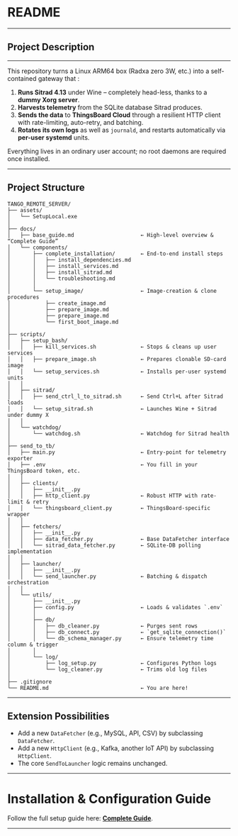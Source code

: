 # README

---

## Project Description

---

This repository turns a Linux ARM64 box (Radxa zero 3W, etc.) into a self-contained
gateway that :

1. **Runs Sitrad 4.13** under Wine – completely head-less, thanks to a **dummy Xorg server**.
2. **Harvests telemetry** from the SQLite database Sitrad produces.
3. **Sends the data** to **ThingsBoard Cloud** through a resilient HTTP client with rate-limiting,
   auto-retry, and batching.
4. **Rotates its own logs** as well as `journald`, and restarts automatically via **per-user
   systemd** units.

Everything lives in an ordinary user account; no root daemons are required once installed.

---

## Project Structure

```
TANGO_REMOTE_SERVER/
├── assets/
│   └── SetupLocal.exe
│
├── docs/
│   ├── base_guide.md                     ← High-level overview & “Complete Guide”
│   └── components/
│       ├── complete_installation/        ← End-to-end install steps
│       │   ├── install_dependencies.md
│       │   ├── install_services.md
│       │   ├── install_sitrad.md
│       │   └── troubleshooting.md
│       │
│       └── setup_image/                  ← Image-creation & clone procedures
│           ├── create_image.md
│           ├── prepare_image.md
│           ├── prepare_image.md
│           └── first_boot_image.md
│
├── scripts/
│   ├── setup_bash/
│   │   ├── kill_services.sh              ← Stops & cleans up user services
│   │   ├── prepare_image.sh              ← Prepares clonable SD-card image
│   │   └── setup_services.sh             ← Installs per-user systemd units
│   │
│   ├── sitrad/
│   │   ├── send_ctrl_l_to_sitrad.sh      ← Send Ctrl+L after Sitrad loads
│   │   └── setup_sitrad.sh               ← Launches Wine + Sitrad under dummy X
│   │ 
│   └── watchdog/
│       └── watchdog.sh                   ← Watchdog for Sitrad health
│
├── send_to_tb/
│   ├── main.py                           ← Entry-point for telemetry exporter
│   ├── .env                              ← You fill in your ThingsBoard token, etc.
│   │
│   ├── clients/
│   │   ├── __init__.py
│   │   ├── http_client.py                ← Robust HTTP with rate-limit & retry
│   │   └── thingsboard_client.py         ← ThingsBoard-specific wrapper
│   │
│   ├── fetchers/
│   │   ├── __init__.py
│   │   ├── data_fetcher.py               ← Base DataFetcher interface
│   │   └── sitrad_data_fetcher.py        ← SQLite-DB polling implementation
│   │
│   ├── launcher/
│   │   ├── __init__.py
│   │   └── send_launcher.py              ← Batching & dispatch orchestration
│   │
│   └── utils/
│       ├── __init__.py
│       ├── config.py                     ← Loads & validates `.env`
│       │
│       ├── db/
│       │   ├── db_cleaner.py             ← Purges sent rows
│       │   ├── db_connect.py             ← `get_sqlite_connection()`
│       │   └── db_schema_manager.py      ← Ensure telemetry time column & trigger
│       │
│       └── log/
│           ├── log_setup.py              ← Configures Python logs
│           └── log_cleaner.py            ← Trims old log files
│
├── .gitignore
└── README.md                             ← You are here!
```

---

## Extension Possibilities

- Add a new `DataFetcher` (e.g., MySQL, API, CSV) by subclassing `DataFetcher`.  
- Add a new `HttpClient` (e.g., Kafka, another IoT API) by subclassing `HttpClient`.  
- The core `SendToLauncher` logic remains unchanged.  

---

# Installation & Configuration Guide

Follow the full setup guide here: **[Complete Guide](docs/base_guide.md)**.

---
